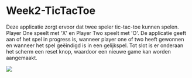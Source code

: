 # Week2-TicTacToe

Deze applicatie zorgt ervoor dat twee speler tic-tac-toe kunnen spelen. Player One speelt met 'X' en Player Two speelt met 'O'. 
De applicatie geeft aan of het spel in progress is, wanneer player one of two heeft gewonnen en wanneer het spel geëindigd is in een gelijkspel.
Tot slot is er onderaan het scherm een reset knop, waardoor een nieuwe game kan worden aangemaakt.

<img src="https://github.com/Kennitos/Week2-TicTacToe/blob/master/screencast.gif">
